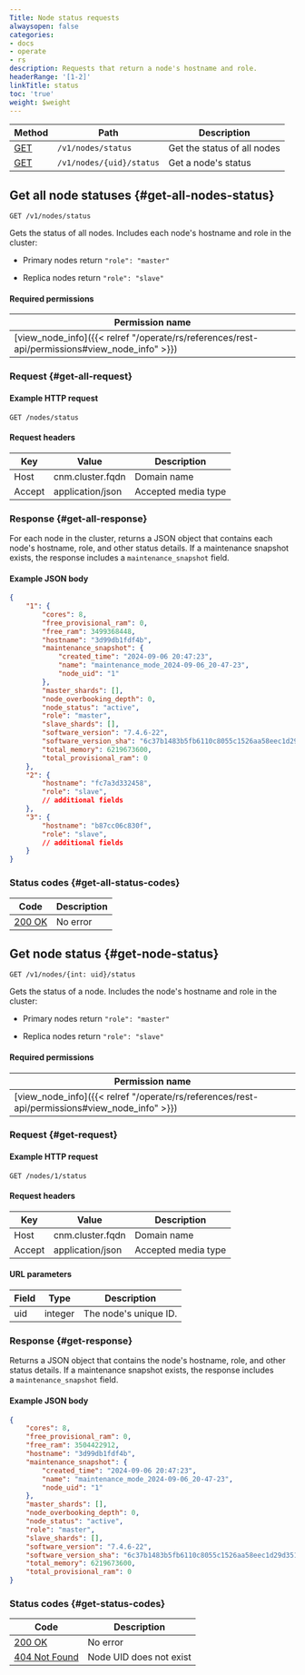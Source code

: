 ```yaml
---
Title: Node status requests
alwaysopen: false
categories:
- docs
- operate
- rs
description: Requests that return a node's hostname and role.
headerRange: '[1-2]'
linkTitle: status
toc: 'true'
weight: $weight
---
```


| Method | Path | Description |
|--------|------|-------------|
| [GET](#get-all-nodes-status) | `/v1/nodes/status` | Get the status of all nodes |
| [GET](#get-node-status) | `/v1/nodes/{uid}/status` | Get a node's status |

## Get all node statuses {#get-all-nodes-status}

	GET /v1/nodes/status

Gets the status of all nodes. Includes each node's hostname and role in the cluster:

- Primary nodes return `"role": "master"`

- Replica nodes return `"role": "slave"`

#### Required permissions

| Permission name |
|-----------------|
| [view_node_info]({{< relref "/operate/rs/references/rest-api/permissions#view_node_info" >}}) |

### Request {#get-all-request} 

#### Example HTTP request

	GET /nodes/status

#### Request headers

| Key | Value | Description |
|-----|-------|-------------|
| Host | cnm.cluster.fqdn | Domain name |
| Accept | application/json | Accepted media type |

### Response {#get-all-response} 

For each node in the cluster, returns a JSON object that contains each node's hostname, role, and other status details. If a maintenance snapshot exists, the response includes a `maintenance_snapshot` field.

#### Example JSON body

```json
{
    "1": {
        "cores": 8,
        "free_provisional_ram": 0,
        "free_ram": 3499368448,
        "hostname": "3d99db1fdf4b",
        "maintenance_snapshot": {
            "created_time": "2024-09-06 20:47:23",
            "name": "maintenance_mode_2024-09-06_20-47-23",
            "node_uid": "1"
        },
        "master_shards": [],
        "node_overbooking_depth": 0,
        "node_status": "active",
        "role": "master",
        "slave_shards": [],
        "software_version": "7.4.6-22",
        "software_version_sha": "6c37b1483b5fb6110c8055c1526aa58eec1d29d3519e92310859101419248831",
        "total_memory": 6219673600,
        "total_provisional_ram": 0
    },
    "2": {
        "hostname": "fc7a3d332458",
        "role": "slave",
        // additional fields
    },
    "3": {
        "hostname": "b87cc06c830f",
        "role": "slave",
        // additional fields
    }
}
```

### Status codes {#get-all-status-codes} 

| Code | Description |
|------|-------------|
| [200 OK](http://www.w3.org/Protocols/rfc2616/rfc2616-sec10.html#sec10.2.1) | No error |


## Get node status {#get-node-status}

	GET /v1/nodes/{int: uid}/status

Gets the status of a node. Includes the node's hostname and role in the cluster:

- Primary nodes return `"role": "master"`

- Replica nodes return `"role": "slave"`

#### Required permissions

| Permission name |
|-----------------|
| [view_node_info]({{< relref "/operate/rs/references/rest-api/permissions#view_node_info" >}}) |

### Request {#get-request} 

#### Example HTTP request

	GET /nodes/1/status


#### Request headers

| Key | Value | Description |
|-----|-------|-------------|
| Host | cnm.cluster.fqdn | Domain name |
| Accept | application/json | Accepted media type |


#### URL parameters

| Field | Type | Description |
|-------|------|-------------|
| uid | integer | The node's unique ID. |


### Response {#get-response} 

Returns a JSON object that contains the node's hostname, role, and other status details. If a maintenance snapshot exists, the response includes a `maintenance_snapshot` field.

#### Example JSON body

```json
{
    "cores": 8,
    "free_provisional_ram": 0,
    "free_ram": 3504422912,
    "hostname": "3d99db1fdf4b",
    "maintenance_snapshot": {
        "created_time": "2024-09-06 20:47:23",
        "name": "maintenance_mode_2024-09-06_20-47-23",
        "node_uid": "1"
    },
    "master_shards": [],
    "node_overbooking_depth": 0,
    "node_status": "active",
    "role": "master",
    "slave_shards": [],
    "software_version": "7.4.6-22",
    "software_version_sha": "6c37b1483b5fb6110c8055c1526aa58eec1d29d3519e92310859101419248831",
    "total_memory": 6219673600,
    "total_provisional_ram": 0
}
```

### Status codes {#get-status-codes} 

| Code | Description |
|------|-------------|
| [200 OK](http://www.w3.org/Protocols/rfc2616/rfc2616-sec10.html#sec10.2.1) | No error |
| [404 Not Found](http://www.w3.org/Protocols/rfc2616/rfc2616-sec10.html#sec10.4.5) | Node UID does not exist |
